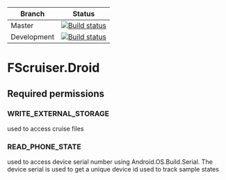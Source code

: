 |Branch |Status |
|---|---|
|Master | [![Build status](https://build.appcenter.ms/v0.1/apps/e3580fc9-71f6-4007-98a3-8645b86a684e/branches/master/badge)](https://appcenter.ms) |
|Development | [![Build status](https://build.appcenter.ms/v0.1/apps/e3580fc9-71f6-4007-98a3-8645b86a684e/branches/Development/badge)](https://appcenter.ms) | 


# FScruiser.Droid

## Required permissions

### WRITE_EXTERNAL_STORAGE
used to access cruise files

### READ_PHONE_STATE
used to access device serial number using Android.OS.Build.Serial. The device serial is used to get a unique device id used to track sample states 
